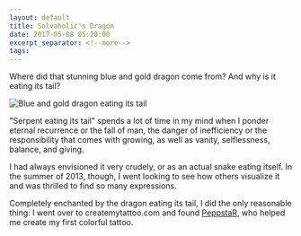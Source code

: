 ```yaml
---
layout: default
title: Solvaholic's Dragon
date: 2017-05-08 05:20:00
excerpt_separator: <!--more-->
tags:
---
```


Where did that stunning blue and gold dragon come from? And why is it eating its tail?
<!--more-->

![Blue and gold dragon eating its tail](https://s3.amazonaws.com/solvaholic/images/solvaholic-dragon.jpg "Solvaholic's Dragon")

"Serpent eating its tail" spends a lot of time in my mind when I ponder eternal recurrence or the fall of man, the danger of inefficiency or the responsibility that comes with growing, as well as vanity, selflessness, balance, and giving.

I had always envisioned it very crudely, or as an actual snake eating itself. In the summer of 2013, though, I went looking to see how others visualize it and was thrilled to find so many expressions.

Completely enchanted by the dragon eating its tail, I did the only reasonable thing: I went over to createmytattoo.com and found [PeppstaR](http://www.createmytattoo.com/PeppstaR), who helped me create my first colorful tattoo.
